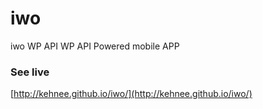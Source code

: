 # iwo
iwo WP API
WP API Powered mobile APP

### See live
[http://kehnee.github.io/iwo/](http://kehnee.github.io/iwo/)
